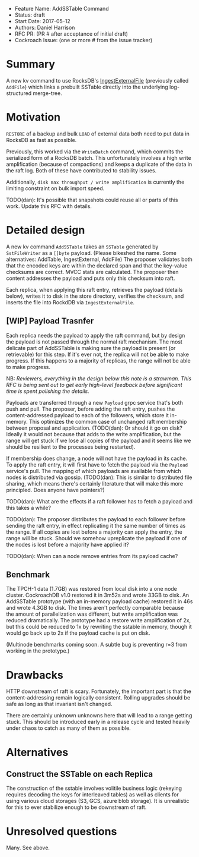 - Feature Name: AddSSTable Command
- Status: draft
- Start Date: 2017-05-12
- Authors: Daniel Harrison
- RFC PR: (PR # after acceptance of initial draft)
- Cockroach Issue: (one or more # from the issue tracker)

# Summary

A new kv command to use RocksDB's [IngestExternalFile] (previously called
`AddFile`) which links a prebuilt SSTable directly into the underlying
log-structured merge-tree.

# Motivation

`RESTORE` of a backup and bulk `LOAD` of external data both need to put data in
RocksDB as fast as possible.

Previously, this worked via the `WriteBatch` command, which commits the
serialized form of a RocksDB batch. This unfortunately involves a high write
amplification (because of compactions) and keeps a duplicate of the data in the
raft log. Both of these have contributed to stability issues.

Additionally, `disk max throughput / write amplification` is currently the
limiting constraint on bulk import speed.

TODO(dan): It's possible that snapshots could reuse all or parts of this work.
Update this RFC with details.

# Detailed design

A new kv command `AddSSTable` takes an `SSTable` generated by `SstFileWriter` as
a `[]byte` payload. (Please bikeshed the name. Some alternatives: AddTable,
IngestExternal, AddFile) The proposer validates both that the encoded keys are
within the declared span and that the key-value checksums are correct. MVCC
stats are calculated. The proposer then content addresses the payload and puts
only this checksum into raft.

Each replica, when applying this raft entry, retrieves the payload (details
below), writes it to disk in the store directory, verifies the checksum, and
inserts the file into RockdDB via `IngestExternalFile`.

## [WIP] Payload Trasnfer

Each replica needs the payload to apply the raft command, but by design the
payload is not passed through the normal raft mechanism. The most delicate part
of AddSSTable is making sure the payload is present (or retrievable) for this
step. If it's ever not, the replica will not be able to make progress. If this
happens to a majority of replicas, the range will not be able to make progress.

NB: _Reviewers, everything in the design below this note is a strawman. This RFC
is being sent out to get early high-level feedback before significant time is
spent polishing the details._

Payloads are transferred through a new `Payload` grpc service that's both push
and pull. The proposer, before adding the raft entry, pushes the
content-addressed payload to each of the followers, which store it in-memory.
This optimizes the common case of unchanged raft membership between proposal and
application. (TODO(dan): Or should it go on disk? Ideally it would not because
that adds to the write amplification, but the range will get stuck if we lose
all copies of the payload and it seems like we should be resilient to the
processes being restarted).

If membership does change, a node will not have the payload in its cache. To
apply the raft entry, it will first have to fetch the payload via the `Payload`
service's pull. The mapping of which payloads are available from which nodes is
distributed via gossip. (TODO(dan): This is similar to distributed file sharing,
which means there's certainly literature that will make this more principled.
Does anyone have pointers?)

TODO(dan): What are the effects if a raft follower has to fetch a payload and
this takes a while?

TODO(dan): The proposer distributes the payload to each follower before sending
the raft entry, in effect replicating it the same number of times as the range.
If all copies are lost before a majority can apply the entry, the range will be
stuck. Should we somehow upreplicate the payload if one of the nodes is lost
before a majority have applied it?

TODO(dan): When can a node remove entries from its payload cache?

## Benchmark

The TPCH-1 data (1.7GB) was restored from local disk into a one node cluster.
CockroachDB v1.0 restored it in 3m52s and wrote 33GB to disk. An AddSSTable
prototype (with an in-memory payload cache) restored it in 46s and wrote 4.3GB
to disk. The times aren't perfectly comparable because the amount of
parallelization was different, but write amplification was reduced dramatically.
The prototype had a restore write amplification of 2x, but this could be reduced
to 1x by rewriting the sstable in memory, though it would go back up to 2x if
the payload cache is put on disk.

(Multinode benchmarks coming soon. A subtle bug is preventing r=3 from working
in the prototype.)

# Drawbacks

HTTP downstream of raft is scary. Fortunately, the important part is that the
content-addressing remain logically consistent. Rolling upgrades should be safe
as long as that invariant isn't changed.

There are certainly unknown unknowns here that will lead to a range getting
stuck. This should be introduced early in a release cycle and tested heavily
under chaos to catch as many of them as possible.

# Alternatives

## Construct the SSTable on each Replica

The construction of the sstable involves volitile business logic (rekeying
requires decoding the keys for interleaved tables) as well as clients for using
various cloud storages (S3, GCS, azure blob storage). It is unrealistic for this
to ever stabilize enough to be downstream of raft.

# Unresolved questions

Many. See above.

[IngestExternalFile]: https://github.com/facebook/rocksdb/wiki/Creating-and-Ingesting-SST-files
